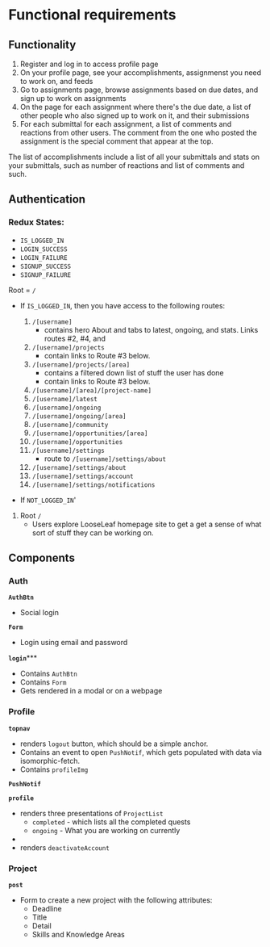 # Functional requirements


## Functionality
1. Register and log in to access profile page
2. On your profile page, see your accomplishments, assignmenst you need to work on, and feeds
3. Go to assignments page, browse assignments based on due dates, and sign up to work on assignments
4. On the page for each assignment where there's the due date, a list of other people who also signed up to work on it, and their submissions
5. For each submittal for each assignment, a list of comments and reactions from other users. The comment from the one who posted the assignment is the special comment that appear at the top.

The list of accomplishments include a list of all your submittals and stats on your submittals, such as number of reactions and list of comments and such.


## Authentication

### Redux States:

* `IS_LOGGED_IN`
* `LOGIN_SUCCESS`
* `LOGIN_FAILURE`
* `SIGNUP_SUCCESS`
* `SIGNUP_FAILURE`

Root = `/`

* If `IS_LOGGED_IN`, then you have access to the following routes:

	1. `/[username]`
		- contains hero About and tabs to latest, ongoing, and stats. Links routes #2, #4, and 
	2. `/[username]/projects`
		- contain links to Route #3 below. 
	3. `/[username]/projects/[area]`
		- contains a filtered down list of stuff the user has done 
		- contain links to Route #3 below. 
	3. `/[username]/[area]/[project-name]`
	4. `/[username]/latest`
	6. `/[username]/ongoing`
	7. `/[username]/ongoing/[area]`
	8. `/[username]/community`
	9. `/[username]/opportunities/[area]`
	10. `/[username]/opportunities`
	11. `/[username]/settings` 
		 - route to `/[username]/settings/about`
	12. `/[username]/settings/about`
	13. `/[username]/settings/account`
	14. `/[username]/settings/notifications`

* If `NOT_LOGGED_IN`'

1. Root `/`
	- Users explore LooseLeaf homepage site to get a get a sense of what sort of stuff they can be working on. 
 

## Components


### Auth

**`AuthBtn`**

* Social login

**`Form`**

* Login using email and password

**`login`*****

* Contains `AuthBtn`
* Contains `Form`
* Gets rendered in a modal or on a webpage


### Profile

**`topnav`**

* renders `logout` button, which should be a simple anchor.
* Contains an event to open `PushNotif`, which gets populated with data via isomorphic-fetch.
* Contains `profileImg`

**`PushNotif`**

**`profile`**

* renders three presentations of `ProjectList`
	* `completed` - which lists all the completed quests
	* `ongoing` - What you are working on currently
* 
* renders `deactivateAccount`

### Project

**`post`**

* Form to create a new project with the following attributes:
	- Deadline
	- Title
	- Detail
	- Skills and Knowledge Areas 

